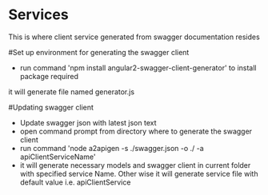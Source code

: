 # Services

This is where client service generated from swagger documentation resides

#Set up environment for generating the swagger client
- run command 'npm install angular2-swagger-client-generator' to install package required

it will generate file named generator.js


#Updating swagger client
- Update swagger json with latest json text
- open command prompt from directory where to generate the swagger client
- run command 'node a2apigen -s ./swagger.json -o ./ -a apiClientServiceName'
- it will generate necessary models and swagger client in current folder with specified service Name. Other wise it will generate service file with default value i.e. apiClientService



